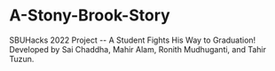 # A-Stony-Brook-Story
SBUHacks 2022 Project -- A Student Fights His Way to Graduation!  
Developed by Sai Chaddha, Mahir Alam, Ronith Mudhuganti, and Tahir Tuzun.
